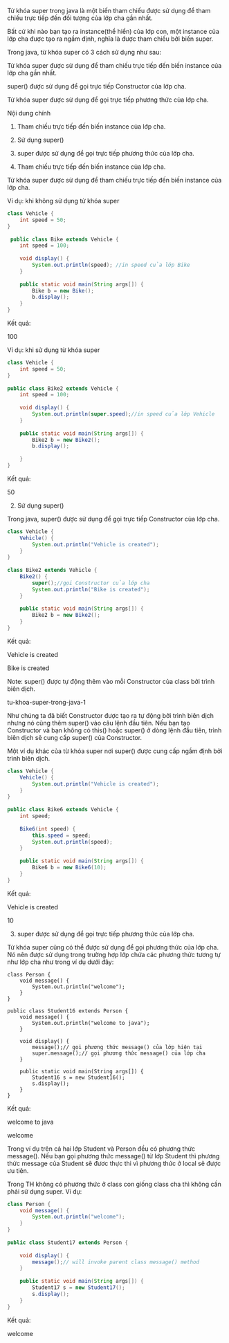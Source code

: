 Từ khóa super trong java là một biến tham chiếu được sử dụng để tham chiếu trực tiếp đến đối tượng của lớp cha gần nhất.

Bất cứ khi nào bạn tạo ra instance(thể hiển) của lớp con, một instance của lớp cha được tạo ra ngầm định, nghĩa là được tham chiếu bởi biến super.

Trong java, từ khóa super có 3 cách sử dụng như sau:

Từ khóa super được sử dụng để tham chiếu trực tiếp đến biến instance của lớp cha gần nhất.

super() được sử dụng để gọi trực tiếp Constructor của lớp cha.

Từ khóa super được sử dụng để gọi trực tiếp phương thức của lớp cha.

Nội dung chính


1. Tham chiếu trực tiếp đến biến instance của lớp cha.
2. Sử dụng super()

3. super được sử dụng để gọi trực tiếp phương thức của lớp cha.

1. Tham chiếu trực tiếp đến biến instance của lớp cha.

Từ khóa super được sử dụng để tham chiếu trực tiếp đến biến instance của lớp cha.

Ví dụ: khi không sử dụng từ khóa super

```java
class Vehicle {
    int speed = 50;
}
 
 public class Bike extends Vehicle {
    int speed = 100;
 
    void display() {
        System.out.println(speed); //in speed của lớp Bike   
    }
 
    public static void main(String args[]) {
        Bike b = new Bike();
        b.display();
    }
}
```
Kết quả:

100

Ví dụ: khi sử dụng từ khóa super

```java
class Vehicle {
    int speed = 50;
}
 
public class Bike2 extends Vehicle {
    int speed = 100;
 
    void display() {
        System.out.println(super.speed);//in speed của lớp Vehicle  
    }
 
    public static void main(String args[]) {
        Bike2 b = new Bike2();
        b.display();
 
    }
}
```
Kết quả:

50

2. Sử dụng super()

Trong java, super() được sử dụng để gọi trực tiếp Constructor của lớp cha.

```java
class Vehicle {
    Vehicle() {
        System.out.println("Vehicle is created");
    }
}
 
class Bike2 extends Vehicle {
    Bike2() {
        super();//gọi Constructor của lớp cha  
        System.out.println("Bike is created");
    }
 
    public static void main(String args[]) {
        Bike2 b = new Bike2();
    }
}
```

Kết quả:

Vehicle is created

Bike is created

Note: super() được tự động thêm vào mỗi Constructor của class bởi trình biên dịch.

tu-khoa-super-trong-java-1

Như chúng ta đã biết Constructor được tạo ra tự động bởi trình biên dịch nhưng nó cũng thêm super() vào câu lệnh đầu tiên. Nếu bạn tạo Constructor và bạn không có this() hoặc super() ở dòng lệnh đầu tiên, trình biên dịch sẽ cung cấp super() của Constructor.

Một ví dụ khác của từ khóa super nơi super() được cung cấp ngầm định bởi trình biên dịch.

```java
class Vehicle {
    Vehicle() {
        System.out.println("Vehicle is created");
    }
}
 
public class Bike6 extends Vehicle {
    int speed;
 
    Bike6(int speed) {
        this.speed = speed;
        System.out.println(speed);
    }
 
    public static void main(String args[]) {
        Bike6 b = new Bike6(10);
    }
}
```
Kết quả:

Vehicle is created

10

3. super được sử dụng để gọi trực tiếp phương thức của lớp cha.

Từ khóa super cũng có thể được sử dụng để gọi phương thức của lớp cha. Nó nên được sử dụng trong trường hợp lớp chứa các phương thức tương tự như lớp cha như trong ví dụ dưới đây:

```
class Person {
    void message() {
        System.out.println("welcome");
    }
}
 
public class Student16 extends Person {
    void message() {
        System.out.println("welcome to java");
    }
 
    void display() {
        message();// gọi phương thức message() của lớp hiện tại
        super.message();// gọi phương thức message() của lớp cha
    }
 
    public static void main(String args[]) {
        Student16 s = new Student16();
        s.display();
    }
}
```
Kết quả:

welcome to java

welcome

Trong ví dụ trên cả hai lớp Student và Person đều có phương thức message(). Nếu bạn gọi phương thức message() từ lớp Student thì phương thức message của Student sẽ đươc thực thi vì phương thức ở local sẽ được ưu tiên.

Trong TH không có phương thức ở class con giống class cha thì không cần phải sử dụng super. Ví dụ:

```java
class Person {
    void message() {
        System.out.println("welcome");
    }
}
 
public class Student17 extends Person {
 
    void display() {
        message();// will invoke parent class message() method
    }
 
    public static void main(String args[]) {
        Student17 s = new Student17();
        s.display();
    }
}
```
Kết quả:

welcome
